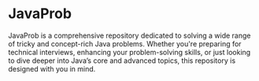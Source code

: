# JavaProb
JavaProb is a comprehensive repository dedicated to solving a wide range of tricky and concept-rich Java problems. Whether you're preparing for technical interviews, enhancing your problem-solving skills, or just looking to dive deeper into Java’s core and advanced topics, this repository is designed with you in mind.
